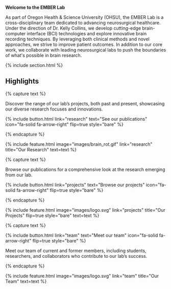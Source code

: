 ---
---

**Welcome to the EMBER Lab**

As part of Oregon Health & Science University (OHSU), the EMBER Lab is a cross-disciplinary team dedicated to advancing neurosurgical healthcare. 
Under the direction of Dr. Kelly Collins, we develop cutting-edge brain-computer interface (BCI) technologies and explore innovative brain recording techniques. 
By leveraging both clinical methods and novel approaches, we strive to improve patient outcomes.
In addition to our core work, we collaborate with leading neurosurgical labs to push the boundaries of what's possible in brain research.

{% include section.html %}

## Highlights

{% capture text %}

Discover the range of our lab’s projects, both past and present, showcasing our diverse research focuses and innovations.

{%
  include button.html
  link="research"
  text="See our publications"
  icon="fa-solid fa-arrow-right"
  flip=true
  style="bare"
%}

{% endcapture %}

{%
  include feature.html
  image="images/brain_rot.gif"
  link="research"
  title="Our Research"
  text=text
%}

{% capture text %}

Browse our publications for a comprehensive look at the research emerging from our lab.

{%
  include button.html
  link="projects"
  text="Browse our projects"
  icon="fa-solid fa-arrow-right"
  flip=true
  style="bare"
%}

{% endcapture %}

{%
  include feature.html
  image="images/logo.svg"
  link="projects"
  title="Our Projects"
  flip=true
  style="bare"
  text=text
%}

{% capture text %}

{%
  include button.html
  link="team"
  text="Meet our team"
  icon="fa-solid fa-arrow-right"
  flip=true
  style="bare"
%}

Meet our team of current and former members, including students, researchers, and collaborators who contribute to our lab’s success.

{% endcapture %}

{%
  include feature.html
  image="images/logo.svg"
  link="team"
  title="Our Team"
  text=text
%}
